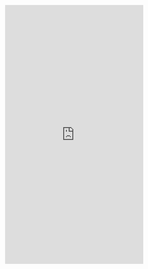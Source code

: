 <iframe  
height=850
width=90%
src="https://ks.wjx.top/vm/YbSkHd8.aspx"  
frameborder=0  
allowfullscreen>
</iframe>